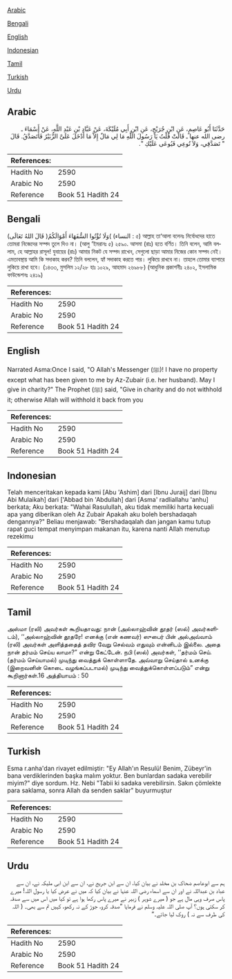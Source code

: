 [Arabic](#arabic)

[Bengali](#bengali)

[English](#english)

[Indonesian](#indonesian)

[Tamil](#tamil)

[Turkish](#turkish)

[Urdu](#urdu)

## Arabic


<div dir="rtl" lang="ar" style={{fontSize:'larger',backgroundColor:'#f8f9fa',padding:20}}>
حَدَّثَنَا أَبُو عَاصِمٍ، عَنِ ابْنِ جُرَيْجٍ، عَنِ ابْنِ أَبِي مُلَيْكَةَ، عَنْ عَبَّادِ بْنِ عَبْدِ اللَّهِ، عَنْ أَسْمَاءَ ـ رضى الله عنها ـ قَالَتْ قُلْتُ يَا رَسُولَ اللَّهِ مَا لِي مَالٌ إِلاَّ مَا أَدْخَلَ عَلَىَّ الزُّبَيْرُ فَأَتَصَدَّقُ‏.‏ قَالَ ‏ "‏ تَصَدَّقِي، وَلاَ تُوعِي فَيُوعَى عَلَيْكِ ‏"‏‏.‏
</div>
<div style={{backgroundColor:'#f8f9fa',padding:20, marginBottom: 10}}><table> <thead> <tr> <th>References:</th> <th></th> </tr> </thead> <tbody><tr><td>Hadith No</td><td>2590</td></tr><tr><td>Arabic No</td><td>2590</td></tr><tr><td>Reference</td><td>Book 51 Hadith 24</td></tr></tbody></table></div>

## Bengali


<div dir="ltr" lang="bn" style={{fontSize:'larger',backgroundColor:'#f8f9fa',padding:20}}>
(قَالَ اللهُ تَعَالَى )وَلَا تُؤْتُوا السُّفَهَاءَ أَمْوَالَكُمُ( (النساء : ৫) আল্লাহ তা‘আলা বলেনঃ নির্বোধদের হাতে তোমরা নিজেদের সম্পদ তুলে দিও না। (আলু ‘ইমরানঃ ৫) ২৫৯০. আসমা (রাঃ) হতে বর্ণিত। তিনি বলেন, আমি বললাম, হে আল্লাহর রাসূল! যুবায়ের (রাঃ) আমার নিকট যে সম্পদ রাখেন, সেগুলো ছাড়া আমার নিজের কোন সম্পদ নেই। এমতাবস্থায় আমি কি সদাকাহ করব? তিনি বললেন, হ্যাঁ সদাকাহ করতে পার। লুকিয়ে রাখবে না। তাহলে তোমার ব্যাপারে লুকিয়ে রাখা হবে। (১৪৩৩, মুসলিম ১২/২৮ হাঃ ১০২৯, আহমাদ ২৬৯৮৮) (আধুনিক প্রকাশনীঃ ২৪০২, ইসলামিক ফাউন্ডেশনঃ ২৪১৯)
</div>
<div style={{backgroundColor:'#f8f9fa',padding:20, marginBottom: 10}}><table> <thead> <tr> <th>References:</th> <th></th> </tr> </thead> <tbody><tr><td>Hadith No</td><td>2590</td></tr><tr><td>Arabic No</td><td>2590</td></tr><tr><td>Reference</td><td>Book 51 Hadith 24</td></tr></tbody></table></div>

## English


<div dir="ltr" lang="en" style={{fontSize:'larger',backgroundColor:'#f8f9fa',padding:20}}>
Narrated Asma:Once I said, "O Allah's Messenger (ﷺ)! I have no property except what has been given to me by Az-Zubair (i.e. her husband). May I give in charity?" The Prophet (ﷺ) said, "Give in charity and do not withhold it; otherwise Allah will withhold it back from you
</div>
<div style={{backgroundColor:'#f8f9fa',padding:20, marginBottom: 10}}><table> <thead> <tr> <th>References:</th> <th></th> </tr> </thead> <tbody><tr><td>Hadith No</td><td>2590</td></tr><tr><td>Arabic No</td><td>2590</td></tr><tr><td>Reference</td><td>Book 51 Hadith 24</td></tr></tbody></table></div>

## Indonesian


<div dir="ltr" lang="id" style={{fontSize:'larger',backgroundColor:'#f8f9fa',padding:20}}>
Telah menceritakan kepada kami [Abu 'Ashim] dari [Ibnu Juraij] dari [Ibnu Abi Mulaikah] dari ['Abbad bin 'Abdullah] dari [Asma' radliallahu 'anhu] berkata; Aku berkata: "Wahai Rasulullah, aku tidak memiliki harta kecuali apa yang diberikan oleh Az Zubair Apakah aku boleh bershadaqah dengannya?" Beliau menjawab: "Bershadaqalah dan jangan kamu tutup rapat guci tempat menyimpan makanan itu, karena nanti Allah menutup rezekimu
</div>
<div style={{backgroundColor:'#f8f9fa',padding:20, marginBottom: 10}}><table> <thead> <tr> <th>References:</th> <th></th> </tr> </thead> <tbody><tr><td>Hadith No</td><td>2590</td></tr><tr><td>Arabic No</td><td>2590</td></tr><tr><td>Reference</td><td>Book 51 Hadith 24</td></tr></tbody></table></div>

## Tamil


<div dir="ltr" lang="ta" style={{fontSize:'larger',backgroundColor:'#f8f9fa',padding:20}}>
அஸ்மா (ரலி) அவர்கள் கூறியதாவது: நான் (அல்லாஹ்வின் தூதர் (ஸல்) அவர்களிடம்), ‘‘அல்லாஹ்வின் தூதரே! எனக்கு (என் கணவர்) ஸுபைர் பின் அல்அவ்வாம் (ரலி) அவர்கள் அளித்ததைத் தவிர வேறு செல்வம் எதுவும் என்னிடம் இல்லை. அதை நான் தர்மம் செய்ய லாமா?” என்று கேட்டேன். நபி (ஸல்) அவர்கள், ‘‘தர்மம் செய். (தர்மம் செய்யாமல்) முடிந்து வைத்துக் கொள்ளாதே. அவ்வாறு செய்தால் உனக்கு (இறைவனின் கொடை வழங்கப்படாமல்) முடிந்து வைத்துக்கொள்ளப்படும்” என்று கூறினார்கள்.16 அத்தியாயம் : 50
</div>
<div style={{backgroundColor:'#f8f9fa',padding:20, marginBottom: 10}}><table> <thead> <tr> <th>References:</th> <th></th> </tr> </thead> <tbody><tr><td>Hadith No</td><td>2590</td></tr><tr><td>Arabic No</td><td>2590</td></tr><tr><td>Reference</td><td>Book 51 Hadith 24</td></tr></tbody></table></div>

## Turkish


<div dir="ltr" lang="tr" style={{fontSize:'larger',backgroundColor:'#f8f9fa',padding:20}}>
Esma r.anha'dan rivayet edilmiştir: "Ey Allah'ın Resulü! Benim, Zübeyr'in bana verdiklerinden başka malım yoktur. Ben bunlardan sadaka verebilir miyim?" diye sordum. Hz. Nebi "Tabii ki sadaka verebilirsin. Sakın çömlekte para saklama, sonra Allah da senden saklar" buyurmuştur
</div>
<div style={{backgroundColor:'#f8f9fa',padding:20, marginBottom: 10}}><table> <thead> <tr> <th>References:</th> <th></th> </tr> </thead> <tbody><tr><td>Hadith No</td><td>2590</td></tr><tr><td>Arabic No</td><td>2590</td></tr><tr><td>Reference</td><td>Book 51 Hadith 24</td></tr></tbody></table></div>

## Urdu


<div dir="rtl" lang="ur" style={{fontSize:'larger',backgroundColor:'#f8f9fa',padding:20}}>
ہم سے ابوعاصم ضحاک بن مخلد نے بیان کیا، ان سے ابن جریج نے، ان سے ابن ابی ملیکہ نے، ان سے عباد بن عبداللہ نے اور ان سے اسماء رضی اللہ عنہا نے بیان کیا کہ میں نے عرض کیا یا رسول اللہ! میرے پاس صرف وہی مال ہے جو ( میرے شوہر ) زبیر نے میرے پاس رکھا ہوا ہے تو کیا میں اس میں سے صدقہ کر سکتی ہوں؟ آپ صلی اللہ علیہ وسلم نے فرمایا ”صدقہ کرو، جوڑ کے نہ رکھو، کہیں تم سے بھی۔ ( اللہ کی طرف سے نہ ) روک لیا جائے۔“
</div>
<div style={{backgroundColor:'#f8f9fa',padding:20, marginBottom: 10}}><table> <thead> <tr> <th>References:</th> <th></th> </tr> </thead> <tbody><tr><td>Hadith No</td><td>2590</td></tr><tr><td>Arabic No</td><td>2590</td></tr><tr><td>Reference</td><td>Book 51 Hadith 24</td></tr></tbody></table></div>